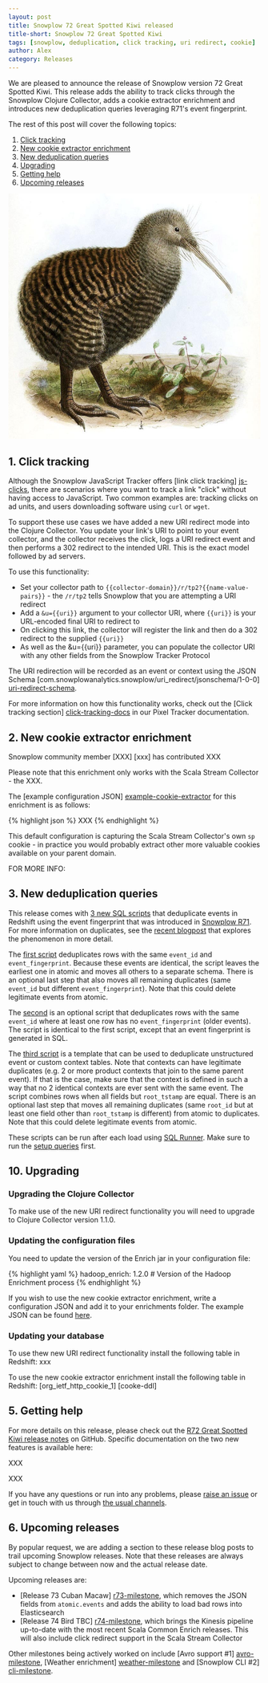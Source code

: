 ```yaml
---
layout: post
title: Snowplow 72 Great Spotted Kiwi released
title-short: Snowplow 72 Great Spotted Kiwi
tags: [snowplow, deduplication, click tracking, uri redirect, cookie]
author: Alex
category: Releases
---
```


We are pleased to announce the release of Snowplow version 72 Great Spotted Kiwi. This release adds the ability to track clicks through the Snowplow Clojure Collector, adds a cookie extractor enrichment and introduces new deduplication queries leveraging R71's event fingerprint.

The rest of this post will cover the following topics:

1. [Click tracking](/blog/2015/10/15/snowplow-r71-stork-billed-kingfisher-released#click-tracking)
2. [New cookie extractor enrichment](/blog/2015/10/15/snowplow-r71-stork-billed-kingfisher-released#cookie-extractor)
3. [New deduplication queries](/blog/2015/10/15/snowplow-r71-stork-billed-kingfisher-released#deduplication)
4. [Upgrading](/blog/2015/10/15/snowplow-r71-stork-billed-kingfisher-released#upgrading)
5. [Getting help](/blog/2015/10/15/snowplow-r71-stork-billed-kingfisher-released#help)
6. [Upcoming releases](/blog/2015/10/15/snowplow-r71-stork-billed-kingfisher-released#roadmap)

![great-spotted-kiwi][great-spotted-kiwi]

<!--more-->

<h2 id="click-tracking">1. Click tracking</h2>

Although the Snowplow JavaScript Tracker offers [link click tracking] [js-clicks], there are scenarios where you want to track a link "click" without having access to JavaScript. Two common examples are: tracking clicks on ad units, and users downloading software using `curl` or `wget`.

To support these use cases we have added a new URI redirect mode into the Clojure Collector. You update your link's URI to point to your event collector, and the collector receives the click, logs a URI redirect event and then performs a 302 redirect to the intended URI. This is the exact model followed by ad servers.

To use this functionality:

* Set your collector path to `{{collector-domain}}/r/tp2?{{name-value-pairs}}` - the `/r/tp2` tells Snowplow that you are attempting a URI redirect
* Add a `&u={{uri}}` argument to your collector URI, where `{{uri}}` is your URL-encoded final URI to redirect to
* On clicking this link, the collector will register the link and then do a 302 redirect to the supplied `{{uri}}`
* As well as the &u={{uri}} parameter, you can populate the collector URI with any other fields from the Snowplow Tracker Protocol

The URI redirection will be recorded as an event or context using the JSON Schema [com.snowplowanalytics.snowplow/uri_redirect/jsonschema/1-0-0] [uri-redirect-schema].

For more information on how this functionality works, check out the [Click tracking section] [click-tracking-docs] in our Pixel Tracker documentation.

<h2 id="cookie-extractor">2. New cookie extractor enrichment</h2>

Snowplow community member [XXX] [xxx] has contributed XXX

Please note that this enrichment only works with the Scala Stream Collector - the XXX.

The [example configuration JSON] [example-cookie-extractor] for this enrichment is as follows:

{% highlight json %}
XXX
{% endhighlight %}

This default configuration is capturing the Scala Stream Collector's own `sp` cookie - in practice you would probably extract other more valuable cookies available on your parent domain.

FOR MORE INFO:

<h2 id="deduplication">3. New deduplication queries</h2>

This release comes with [3 new SQL scripts][deduplication-queries] that deduplicate events in Redshift using the event fingerprint that was introduced in [Snowplow R71][r71]. For more information on duplicates, see the [recent blogpost][duplicate-event-post] that explores the phenomenon in more detail.

The [first script][01-events] deduplicates rows with the same `event_id` and `event_fingerprint`. Because these events are identical, the script leaves the earliest one in atomic and moves all others to a separate schema. There is an optional last step that also moves all remaining duplicates (same `event_id` but different `event_fingerprint`). Note that this could delete legitimate events from atomic.

The [second][02-events-without-fingerprint] is an optional script that deduplicates rows with the same `event_id` where at least one row has no `event_fingerprint` (older events). The script is identical to the first script, except that an event fingerprint is generated in SQL.

The [third script][03-example-unstruct] is a template that can be used to deduplicate unstructured event or custom context tables. Note that contexts can have legitimate duplicates (e.g. 2 or more product contexts that join to the same parent event). If that is the case, make sure that the context is defined in such a way that no 2 identical contexts are ever sent with the same event. The script combines rows when all fields but `root_tstamp` are equal. There is an optional last step that moves all remaining duplicates (same `root_id` but at least one field other than `root_tstamp` is different) from atomic to duplicates. Note that this could delete legitimate events from atomic.

These scripts can be run after each load using [SQL Runner][sql-runner]. Make sure to run the [setup queries][setup-queries] first.

<h2 id="upgrading">10. Upgrading</h2>

<h3>Upgrading the Clojure Collector</h3>

To make use of the new URI redirect functionality you will need to upgrade to Clojure Collector version 1.1.0.

<h3>Updating the configuration files</h3>

You need to update the version of the Enrich jar in your configuration file:

{% highlight yaml %}
    hadoop_enrich: 1.2.0 # Version of the Hadoop Enrichment process
{% endhighlight %}

If you wish to use the new cookie extractor enrichment, write a configuration JSON and add it to your enrichments folder. The example JSON can be found [here][example-cookie-extractor].

<h3>Updating your database</h3>

To use thew new URI redirect functionality install the following table in Redshift: xxx

To use the new cookie extractor enrichment install the following table in Redshift: [org_ietf_http_cookie_1] [cooke-ddl]

<h2 id="help">5. Getting help</h2>

For more details on this release, please check out the [R72 Great Spotted Kiwi release notes][r72-release] on GitHub. Specific documentation on the two new features is available here:

XXX

XXX

If you have any questions or run into any problems, please [raise an issue][issues] or get in touch with us through [the usual channels][talk-to-us].

<h2 id="help">6. Upcoming releases</h2>

By popular request, we are adding a section to these release blog posts to trail upcoming Snowplow releases. Note that these releases are always subject to change between now and the actual release date.

Upcoming releases are:

* [Release 73 Cuban Macaw] [r73-milestone], which removes the JSON fields from `atomic.events` and adds the ability to load bad rows into Elasticsearch
* [Release 74 Bird TBC] [r74-milestone], which brings the Kinesis pipeline up-to-date with the most recent Scala Common Enrich releases. This will also include click redirect support in the Scala Stream Collector

Other milestones being actively worked on include [Avro support #1] [avro-milestone], [Weather enrichment] [weather-milestone] and [Snowplow CLI #2] [cli-milestone].

[great-spotted-kiwi]: /assets/img/blog/2015/10/great-spotted-kiwi.jpg

[js-clicks]: https://github.com/snowplow/snowplow/wiki/2-Specific-event-tracking-with-the-Javascript-tracker#enableLinkClickTracking
[click-tracking-docs]: https://github.com/snowplow/snowplow/wiki/pixel-tracker#click-tracking
[uri-redirect-schema]: https://raw.githubusercontent.com/snowplow/iglu-central/master/schemas/com.snowplowanalytics.snowplow/uri_redirect/jsonschema/1-0-0

[example-cookie-extractor]: https://github.com/snowplow/snowplow/blob/master/3-enrich/config/enrichments/xxx.json
[cookie-extractor-docs]: https://github.com/snowplow/snowplow/wiki/Event-fingerprint-enrichment
[cookie-ddl]: https://raw.githubusercontent.com/snowplow/snowplow/master/4-storage/redshift-storage/sql/org.ietf/http_cookie_1.sql


[setup-queries]: https://github.com/snowplow/snowplow/tree/master/5-data-modeling/sql-runner/redshift/setup/deduplicate/setup.sql
[deduplication-queries]: https://github.com/snowplow/snowplow/tree/master/5-data-modeling/sql-runner/redshift/sql/deduplicate
[01-events]: https://github.com/snowplow/snowplow/tree/master/5-data-modeling/sql-runner/redshift/sql/deduplicate/01-events.sql
[02-events-without-fingerprint]: https://github.com/snowplow/snowplow/tree/master/5-data-modeling/sql-runner/redshift/sql/deduplicate/02-events-without-fingerprint.sql
[03-example-unstruct]: https://github.com/snowplow/snowplow/tree/master/5-data-modeling/sql-runner/redshift/sql/deduplicate/03-example-unstruct.sql
[duplicate-event-post]: /blog/2015/08/19/dealing-with-duplicate-event-ids/
[r71]: /blog/2015/10/02/snowplow-r71-stork-billed-kingfisher-released/#fingerprint
[sql-runner]: https://github.com/snowplow/sql-runner



[r72-release]: https://github.com/snowplow/snowplow/releases/tag/r72-great-spotted-kiwi
[issues]: https://github.com/snowplow/snowplow/issues
[talk-to-us]: https://github.com/snowplow/snowplow/wiki/Talk-to-us

[r73-milestone]: https://github.com/snowplow/snowplow/milestones/Release%2073%20%5BHAD%5D%20Cuban%20Macaw
[r74-milestone]: https://github.com/snowplow/snowplow/milestones/Release%2074%20%5BKIN%5D%20Bird%20TBC
[avro-milestone]: https://github.com/snowplow/snowplow/milestones/Avro%20support%20%231
[weather-milestone]: https://github.com/snowplow/snowplow/milestones/Weather%20enrichment
[cli-milestone]: https://github.com/snowplow/snowplow/milestones/Snowplow%20CLI%20%232
